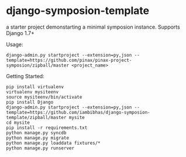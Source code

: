 django-symposion-template
=====================

a starter project demonstarting a minimal symposion instance. Supports Django 1.7+


Usage:

    django-admin.py startproject --extension=py,json --template=https://github.com/pinax/pinax-project-symposion/zipball/master <project_name>

Getting Started:

    pip install virtualenv
    virtualenv mysiteenv
    source mysiteenv/bin/activate
    pip install Django
    django-admin.py startproject --extension=py,json --template=https://github.com/iambibhas/django-symposion-template/zipball/master mysite
    cd mysite
    pip install -r requirements.txt
    python manage.py syncdb
    python manage.py migrate
    python manage.py loaddata fixtures/*
    python manage.py runserver
